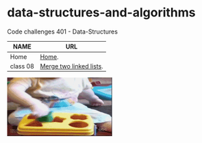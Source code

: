# data-structures-and-algorithms
Code challenges 401 - Data-Structures

**NAME**     | **URL**
------------ | -------------
Home         | [Home](https://github.com/Abdallah-401-advanced-javascript/data-structures-and-algorithms).
 class 08     | [Merge two linked lists](https://github.com/Abdallah-401-advanced-javascript/data-structures-and-algorithms/tree/ll-merge/challenges/llMerge).


 ![Logic](./assets/Sloving-porb.gif)
